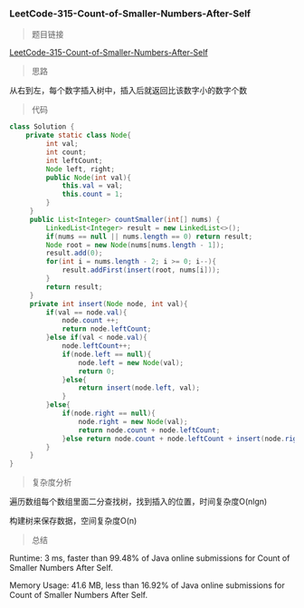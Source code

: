 ### LeetCode-315-Count-of-Smaller-Numbers-After-Self

> 题目链接

[LeetCode-315-Count-of-Smaller-Numbers-After-Self](https://leetcode.com/problems/count-of-smaller-numbers-after-self/)

> 思路

从右到左，每个数字插入树中，插入后就返回比该数字小的数字个数

> 代码

```java
class Solution {
    private static class Node{
         int val;
         int count;
         int leftCount;
         Node left, right;
         public Node(int val){
             this.val = val;
             this.count = 1;
         }
     }
     public List<Integer> countSmaller(int[] nums) {
         LinkedList<Integer> result = new LinkedList<>();
         if(nums == null || nums.length == 0) return result;
         Node root = new Node(nums[nums.length - 1]);
         result.add(0);
         for(int i = nums.length - 2; i >= 0; i--){
             result.addFirst(insert(root, nums[i]));
         }
         return result;
     }
     private int insert(Node node, int val){        
         if(val == node.val){
             node.count ++;
             return node.leftCount;
         }else if(val < node.val){
             node.leftCount++;
             if(node.left == null){
                 node.left = new Node(val);
                 return 0;
             }else{
                 return insert(node.left, val);
             }
         }else{
             if(node.right == null){
                 node.right = new Node(val);
                 return node.count + node.leftCount;
             }else return node.count + node.leftCount + insert(node.right, val);
         }
     }
}
```

> 复杂度分析

遍历数组每个数组里面二分查找树，找到插入的位置，时间复杂度O(nlgn)

构建树来保存数据，空间复杂度O(n)

> 总结

Runtime: 3 ms, faster than 99.48% of Java online submissions for Count of Smaller Numbers After Self.

Memory Usage: 41.6 MB, less than 16.92% of Java online submissions for Count of Smaller Numbers After Self.

